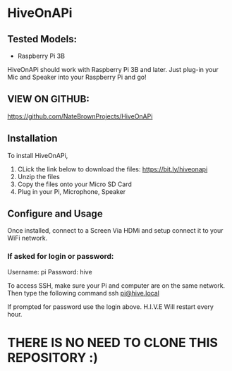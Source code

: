 # HiveOnAPi

## Tested Models:
  - Raspberry Pi 3B

HiveOnAPi should work with Raspberry Pi 3B and later. 
Just plug-in your Mic and Speaker into your Raspberry Pi and go!

## VIEW ON GITHUB:
https://github.com/NateBrownProjects/HiveOnAPi

## Installation

To install HiveOnAPi, 
1. CLick the link below to download the files:
https://bit.ly/hiveonapi
3. Unzip the files
4. Copy the files onto your Micro SD Card
5. Plug in your Pi, Microphone, Speaker


## Configure and Usage
Once installed, connect to a Screen Via HDMi and setup connect it to your WiFi network.


### If asked for login or password:
Username: pi
Password: hive

To access SSH, make sure your Pi and computer are on the same network. Then type the following command
ssh pi@hive.local

If prompted for password use the login above. 
H.I.V.E Will restart every hour.

# THERE IS NO NEED TO CLONE THIS REPOSITORY :)
